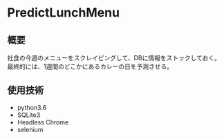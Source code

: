# PredictLunchMenu
## 概要
社食の今週のメニューをスクレイピングして、DBに情報をストックしておく。  
最終的には、1週間のどこかにあるカレーの日を予測させる。

## 使用技術
* python3.6
* SQLite3
* Headless Chrome
* selenium

